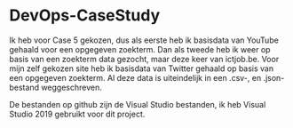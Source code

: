 # DevOps-CaseStudy
Ik heb voor Case 5 gekozen, dus als eerste heb ik basisdata van YouTube gehaald voor een opgegeven zoekterm. Dan als tweede heb ik weer op basis van een zoekterm data gezocht, maar deze keer van ictjob.be. Voor mijn zelf gekozen site heb ik basisdata van Twitter gehaald op basis van een opgegeven zoekterm. Al deze data is uiteindelijk in een .csv-, en .json-bestand weggeschreven.

De bestanden op github zijn de Visual Studio bestanden, ik heb Visual Studio 2019 gebruikt voor dit project.
